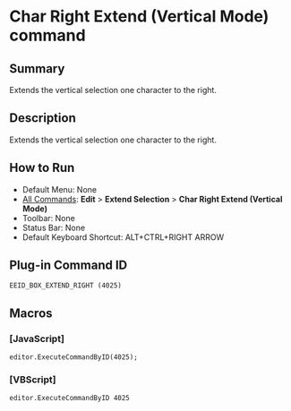 # Char Right Extend (Vertical Mode) command

## Summary

Extends the vertical selection one character to the right.

## Description

Extends the vertical selection one character to the right.

## How to Run

- Default Menu: None
- [All Commands](../tools/all_commands): **Edit** \> **Extend Selection**
\> **Char Right Extend (Vertical Mode)**
- Toolbar: None
- Status Bar: None
- Default Keyboard Shortcut: ALT+CTRL+RIGHT ARROW

## Plug-in Command ID

```
EEID_BOX_EXTEND_RIGHT (4025)```

## Macros

### \[JavaScript\]

```
editor.ExecuteCommandByID(4025);
```

### \[VBScript\]

```
editor.ExecuteCommandByID 4025
```

